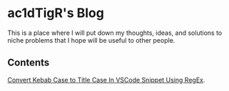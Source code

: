 # ac1dTigR's Blog

This is a place where I will put down my thoughts, ideas, and solutions to niche problems that I hope will be useful to other people.

## Contents

[Convert Kebab Case to Title Case In VSCode Snippet Using RegEx](kebab-case-to-title-case-regex.md).
